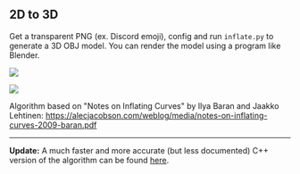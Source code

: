 ## 2D to 3D

Get a transparent PNG (ex. Discord emoji), config and run `inflate.py` to generate a 3D OBJ model. You can render the model using a program like Blender.

![](https://media.discordapp.net/attachments/931320571453653072/1101762522970869812/image.png?width=841&height=586)

![](https://media.discordapp.net/attachments/931320571453653072/1101762276333203466/image.png?width=875&height=586)

Algorithm based on "Notes on Inflating Curves" by Ilya Baran and Jaakko Lehtinen: https://alecjacobson.com/weblog/media/notes-on-inflating-curves-2009-baran.pdf

----

**Update:** A much faster and more accurate (but less documented) C++ version of the algorithm can be found [here](https://github.com/harry7557558/Graphics/blob/master/simulation/fem/wasm_test/main_inflate_img.cpp).

